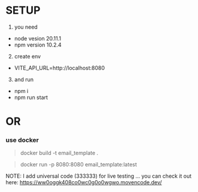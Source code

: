 # SETUP
1. you need
- node vesion 20.11.1
- npm version 10.2.4

2. create env
- VITE_API_URL=http://localhost:8080

3. and run 
- npm i
- npm run start

# OR

### use docker

> docker build -t email_template .

> docker run -p 8080:8080 email_template:latest


NOTE: I add universal code (333333) for live testing ... 
you can check it out here: https://ww0oggk408co0wc0g0o0wgwo.movencode.dev/
